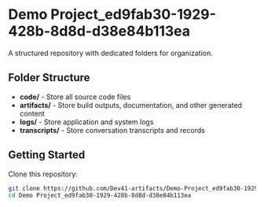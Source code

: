 # Demo Project_ed9fab30-1929-428b-8d8d-d38e84b113ea
A structured repository with dedicated folders for organization.

## Folder Structure

- **code/** - Store all source code files
- **artifacts/** - Store build outputs, documentation, and other generated content
- **logs/** - Store application and system logs
- **transcripts/** - Store conversation transcripts and records

## Getting Started

Clone this repository:
```bash
git clone https://github.com/Dev41-artifacts/Demo-Project_ed9fab30-1929-428b-8d8d-d38e84b113ea
cd Demo Project_ed9fab30-1929-428b-8d8d-d38e84b113ea
```
